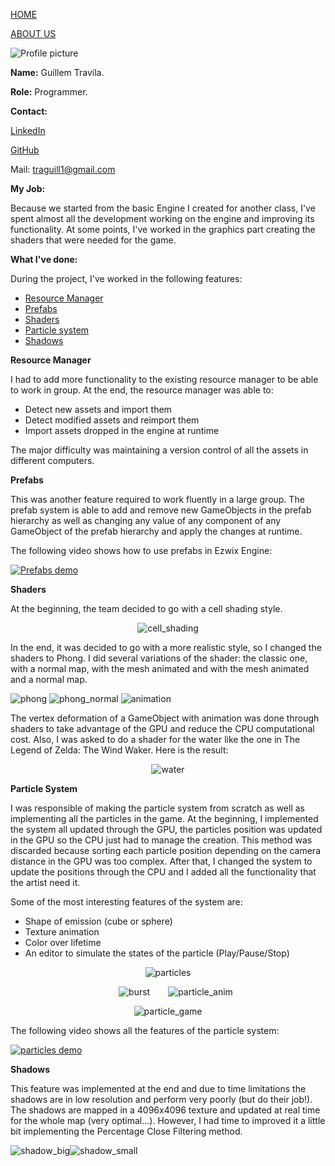 [HOME](index.md)

[ABOUT US](about_us.md)

![Profile picture](http://i.imgur.com/tLt1miB.png)     

**Name:** Guillem Travila.

**Role:** Programmer.

**Contact:**

[LinkedIn](www.linkedin.com/in/traguill)

[GitHub](https://github.com/traguill)

Mail: traguill1@gmail.com

**My Job:** 

Because we started from the basic Engine I created for another class, I've spent almost all the development working on the engine and improving its functionality. At some points, I've worked in the graphics part creating the shaders that were needed for the game.

**What I've done:**

During the project, I've worked in the following features:

- [Resource Manager](#resource)
- [Prefabs](#prefabs)
- [Shaders](#shaders)
- [Particle system](#particles)
- [Shadows](#shadows)

<a name="resource"></a> **Resource Manager**

I had to add more functionality to the existing resource manager to be able to work in group. At the end, the resource manager was able to:
- Detect new assets and import them
- Detect modified assets and reimport them
- Import assets dropped in the engine at runtime

The major difficulty was maintaining a version control of all the assets in different computers. 

<a name="prefabs"></a> **Prefabs**

This was another feature required to work fluently in a large group. The prefab system is able to add and remove new GameObjects in the prefab hierarchy as well as changing any value of any component of any GameObject of the prefab hierarchy and apply the changes at runtime.

The following video shows how to use prefabs in Ezwix Engine:

[![Prefabs demo](https://img.youtube.com/vi/KmcYYJydo5w/0.jpg)](https://www.youtube.com/watch?v=KmcYYJydo5w "Prefabs demo")

<a name="shaders"></a> **Shaders**

At the beginning, the team decided to go with a cell shading style. 

<p align="center">
  <img src="http://i.imgur.com/A4jRfYj.png" alt="cell_shading"/>
</p>

In the end, it was decided to go with a more realistic style, so I changed the shaders to Phong. I did several variations of the shader: the classic one, with a normal map, with the mesh animated and with the mesh animated and a normal map.

![phong](http://i.imgur.com/Z1UNqze.png) ![phong_normal](http://i.imgur.com/xzq2xLq.png) ![animation](http://i.imgur.com/kcVmgJ3.gif)

The vertex deformation of a GameObject with animation was done through shaders to take advantage of the GPU and reduce the CPU computational cost.
Also, I was asked to do a shader for the water like the one in The Legend of Zelda: The Wind Waker. Here is the result:

<p align="center">
  <img src="http://i.imgur.com/gBMc1A2.gif" alt="water"/>
</p>

<a name="particles"></a> **Particle System**

I was responsible of making the particle system from scratch as well as implementing all the particles in the game. At the beginning, I implemented the system all updated through the GPU, the particles position was updated in the GPU so the CPU just had to manage the creation. This method was discarded because sorting each particle position depending on the camera distance in the GPU was too complex. After that, I changed the system to update the positions through the CPU and I added all the functionality that the artist need it.

Some of the most interesting features of the system are:

- Shape of emission (cube or sphere)
- Texture animation
- Color over lifetime 
- An editor to simulate the states of the particle (Play/Pause/Stop)

<p align="center">
  <img src="http://i.imgur.com/PhJjLGN.gif" alt="particles"/>
</p>

<p align="center">
  <img src="http://i.imgur.com/RPQHfHk.gif" alt="burst" hspace="25"/>
  <img src="http://i.imgur.com/BHQHyM1.gif" alt="particle_anim"/>
</p>

<p align="center">
  <img src="http://i.imgur.com/MIhIUaz.gif" alt="particle_game"/>
</p>

The following video shows all the features of the particle system:

[![particles demo](https://img.youtube.com/vi/RIfLeJuiWiE/0.jpg)](https://www.youtube.com/watch?v=RIfLeJuiWiE "particles demo")

<a name="shadows"></a> **Shadows**

This feature was implemented at the end and due to time limitations the shadows are in low resolution and perform very poorly (but do their job!). The shadows are mapped in a 4096x4096 texture and updated at real time for the whole map (very optimal...). However, I had time to improved it a little bit implementing the Percentage Close Filtering method.

![shadow_big](http://i.imgur.com/BjmRIOE.png)![shadow_small](http://i.imgur.com/GgixscC.png)
